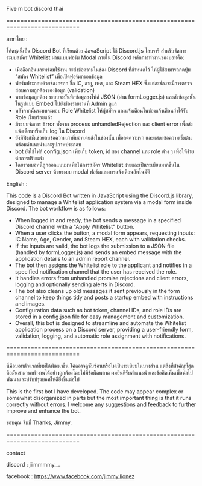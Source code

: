 Five m bot discord thai

===========================================================================

ภาษาไทย : 

โค้ดชุดนี้เป็น Discord Bot ที่เขียนด้วย JavaScript ใช้ Discord.js ไลบรารี สำหรับจัดการระบบสมัคร Whitelist ผ่านแบบฟอร์ม Modal ภายใน Discord
หลักการทำงานของบอทคือ:

- เมื่อล็อกอินและพร้อมใช้งาน จะส่งข้อความในช่อง Discord ที่กำหนดไว้ ให้ผู้ใช้สามารถกดปุ่ม “สมัคร Whitelist” เพื่อเปิดฟอร์มกรอกข้อมูล
- ฟอร์มประกอบด้วยช่องกรอก ชื่อ IC, อายุ, เพศ, และ Steam HEX ซึ่งแต่ละช่องจะมีการตรวจสอบความถูกต้องของข้อมูล (validation)
- หากข้อมูลถูกต้อง ระบบจะบันทึกข้อมูลลงไฟล์ JSON (ผ่าน formLogger.js) และส่งข้อมูลนั้นในรูปแบบ Embed ไปยังช่องรายงานที่ Admin ดูแล
- หลังจากนั้นระบบจะมอบ Role Whitelist ให้ผู้สมัคร และแจ้งเตือนในช่องแจ้งเตือนว่าได้รับ Role เรียบร้อยแล้ว
- มีระบบจัดการ Error ทั้งจาก process unhandledRejection และ client error เพื่อส่งแจ้งเตือนหรือเก็บ log ใน Discord
- ยังมีฟังก์ชันช่วยลบข้อความเก่าที่บอทเคยส่งในช่องนั้น เพื่อลดความรก และแสดงข้อความเริ่มต้นพร้อมคำแนะนำและรูปภาพประกอบ
- bot ยังใช้ไฟล์ config.json เพื่อเก็บ token, id ของ channel และ role ต่าง ๆ เพื่อให้ง่ายต่อการปรับแต่ง
- โดยรวมบอทนี้ถูกออกแบบมาเพื่อให้การสมัคร Whitelist ง่ายและเป็นระเบียบมากขึ้นใน Discord server ด้วยระบบ modal ฟอร์มและการแจ้งเตือนอัตโนมัติ

English :

This code is a Discord Bot written in JavaScript using the Discord.js library, designed to manage a Whitelist application system via a modal form inside Discord.
The bot workflow is as follows:

- When logged in and ready, the bot sends a message in a specified Discord channel with a "Apply Whitelist" button.
- When a user clicks the button, a modal form appears, requesting inputs: IC Name, Age, Gender, and Steam HEX, each with validation checks.
- If the inputs are valid, the bot logs the submission to a JSON file (handled by formLogger.js) and sends an embed message with the application details to an admin report channel.
- The bot then assigns the Whitelist role to the applicant and notifies in a specified notification channel that the user has received the role.
- It handles errors from unhandled promise rejections and client errors, logging and optionally sending alerts in Discord.
- The bot also cleans up old messages it sent previously in the form channel to keep things tidy and posts a startup embed with instructions and images.
- Configuration data such as bot token, channel IDs, and role IDs are stored in a config.json file for easy management and customization.
- Overall, this bot is designed to streamline and automate the Whitelist application process on a Discord server, providing a user-friendly form, validation, logging, and automatic role assignment with notifications.

===========================================================================

นี่คือบอทตัวแรกที่ผมได้พัฒนาขึ้น โค้ดอาจดูซับซ้อนหรือไม่เป็นระเบียบในบางส่วน
แต่สิ่งที่สำคัญที่สุดคือมันสามารถทำงานได้อย่างถูกต้องโดยไม่มีข้อผิดพลาด
ผมยินดีรับคำแนะนำและข้อคิดเห็นเพื่อนำไปพัฒนาและปรับปรุงบอทให้ดียิ่งขึ้นต่อไป

This is the first bot I have developed. The code may appear complex or somewhat disorganized in parts
but the most important thing is that it runs correctly without errors. 
I welcome any suggestions and feedback to further improve and enhance the bot.

ขอบคุณ จิมมี่
Thanks, Jimmy.

===========================================================================

contact 

discord : jiimmmmy._.

facebook : https://www.facebook.com/jimmy.lionez

